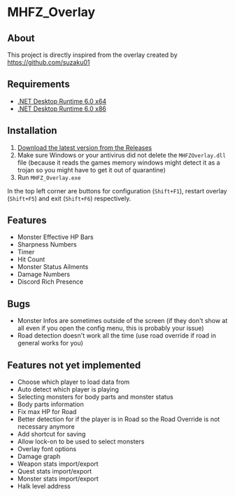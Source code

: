 # MHFZ_Overlay

## About

This project is directly inspired from the overlay created by https://github.com/suzaku01

## Requirements

- [.NET Desktop Runtime 6.0 x64](https://dotnet.microsoft.com/en-us/download/dotnet/thank-you/runtime-desktop-6.0.7-windows-x64-installer)
- [.NET Desktop Runtime 6.0 x86](https://dotnet.microsoft.com/en-us/download/dotnet/thank-you/runtime-desktop-6.0.8-windows-x86-installer)

## Installation

1. [Download the latest version from the Releases](https://github.com/Imulion/MHFZ_Overlay/releases/latest)
2. Make sure Windows or your antivirus did not delete the `MHFZOverlay.dll` file (because it reads the games memory windows might detect it as a trojan so you might have to get it out of quarantine)
3. Run `MHFZ_Overlay.exe`

In the top left corner are buttons for configuration (`Shift+F1`), restart overlay (`Shift+F5`) and exit (`Shift+F6`) respectively.

## Features

- Monster Effective HP Bars
- Sharpness Numbers
- Timer
- Hit Count
- Monster Status Ailments
- Damage Numbers
- Discord Rich Presence

## Bugs

- Monster Infos are sometimes outside of the screen (if they don't show at all even if you open the config menu, this is probably your issue)
- Road detection doesn't work all the time (use road override if road in general works for you)

## Features not yet implemented

- Choose which player to load data from
- Auto detect which player is playing
- Selecting monsters for body parts and monster status
- Body parts information
- Fix max HP for Road
- Better detection for if the player is in Road so the Road Override is not necessary anymore
- Add shortcut for saving
- Allow lock-on to be used to select monsters
- Overlay font options
- Damage graph
- Weapon stats import/export
- Quest stats import/export
- Monster stats import/export
- Halk level address
